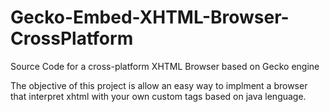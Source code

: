 # Gecko-Embed-XHTML-Browser-CrossPlatform
Source Code for a cross-platform XHTML Browser based on Gecko engine

The objective of this project is allow an easy way to implment a browser that interpret xhtml with your own custom tags based on java lenguage.
